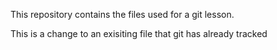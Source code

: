 This repository contains the files used for a git lesson.

This is a change to an exisiting file that git has already tracked